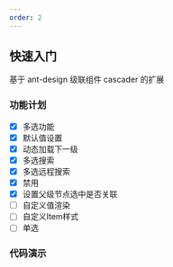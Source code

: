 ```yaml
---
order: 2
---
```


## 快速入门

基于 ant-design 级联组件 cascader 的扩展

### 功能计划

- [x] 多选功能
- [x] 默认值设置
- [x] 动态加载下一级
- [x] 多选搜索
- [x] 多选远程搜索
- [x] 禁用
- [x] 设置父级节点选中是否关联
- [ ] 自定义值渲染
- [ ] 自定义Item样式
- [ ] 单选

### 代码演示

<code 
  src="./demos/default.tsx" 
  title="基础用法" 
  desc="使用默认值，仅仅传入一个data属性">
</code>

<code 
  src="./demos/defaultValue.tsx" 
  title="默认展开值" 
  desc="通过使用value设置默认值">
</code>

<code src="./demos/disabled.tsx">
</code>

<code src="./demos/asyncData.tsx">
</code>

<code src="./demos/searchLocalData.tsx">
</code>

<code src="./demos/searchRemoteData.tsx">
</code>

<code src="./demos/simplify.tsx">
</code>


